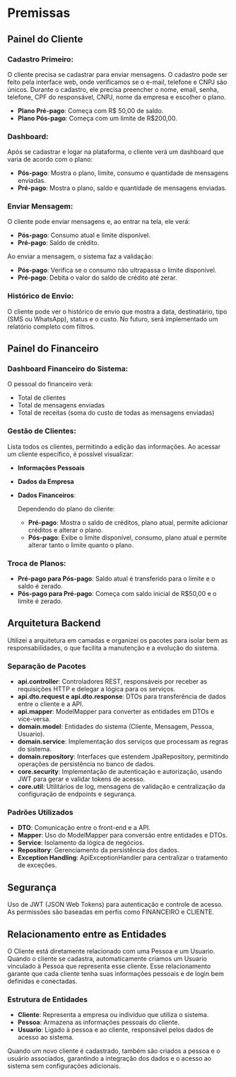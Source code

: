 # Premissas

## Painel do Cliente

### Cadastro Primeiro:
O cliente precisa se cadastrar para enviar mensagens. O cadastro pode ser feito pela interface web, onde verificamos se o e-mail, telefone e CNPJ são únicos. Durante o cadastro, ele precisa preencher o nome, email, senha, telefone, CPF do responsável, CNPJ, nome da empresa e escolher o plano. 

- **Plano Pré-pago**: Começa com R$ 50,00 de saldo.
- **Plano Pós-pago**: Começa com um limite de R$200,00.

### Dashboard:
Após se cadastrar e logar na plataforma, o cliente verá um dashboard que varia de acordo com o plano:
- **Pós-pago**: Mostra o plano, limite, consumo e quantidade de mensagens enviadas.
- **Pré-pago**: Mostra o plano, saldo e quantidade de mensagens enviadas.

### Enviar Mensagem:
O cliente pode enviar mensagens e, ao entrar na tela, ele verá:
- **Pós-pago**: Consumo atual e limite disponível.
- **Pré-pago**: Saldo de crédito.
  
Ao enviar a mensagem, o sistema faz a validação:
- **Pós-pago**: Verifica se o consumo não ultrapassa o limite disponível.
- **Pré-pago**: Debita o valor do saldo de crédito até zerar.

### Histórico de Envio:
O cliente pode ver o histórico de envio que mostra a data, destinatário, tipo (SMS ou WhatsApp), status e o custo. No futuro, será implementado um relatório completo com filtros.

## Painel do Financeiro

### Dashboard Financeiro do Sistema:
O pessoal do financeiro verá:
- Total de clientes
- Total de mensagens enviadas
- Total de receitas (soma do custo de todas as mensagens enviadas)

### Gestão de Clientes:
Lista todos os clientes, permitindo a edição das informações. Ao acessar um cliente específico, é possível visualizar:
- **Informações Pessoais**
- **Dados da Empresa**
- **Dados Financeiros**: 

  Dependendo do plano do cliente:
  - **Pré-pago**: Mostra o saldo de créditos, plano atual, permite adicionar créditos e alterar o plano.
  - **Pós-pago**: Exibe o limite disponível, consumo, plano atual e permite alterar tanto o limite quanto o plano.

### Troca de Planos:
- **Pré-pago para Pós-pago**: Saldo atual é transferido para o limite e o saldo é zerado.
- **Pós-pago para Pré-pago**: Começa com saldo inicial de R$50,00 e o limite é zerado.

## Arquitetura Backend

Utilizei a arquitetura em camadas e organizei os pacotes para isolar bem as responsabilidades, o que facilita a manutenção e a evolução do sistema.

### Separação de Pacotes

- **api.controller**: Controladores REST, responsáveis por receber as requisições HTTP e delegar a lógica para os serviços.
- **api.dto.request e api.dto.response**: DTOs para transferência de dados entre o cliente e a API.
- **api.mapper**: ModelMapper para converter as entidades em DTOs e vice-versa.
- **domain.model**: Entidades do sistema (Cliente, Mensagem, Pessoa, Usuario).
- **domain.service**: Implementação dos serviços que processam as regras do sistema.
- **domain.repository**: Interfaces que estendem JpaRepository, permitindo operações de persistência no banco de dados.
- **core.security**: Implementação de autenticação e autorização, usando JWT para gerar e validar tokens de acesso.
- **core.util**: Utilitários de log, mensagens de validação e centralização da configuração de endpoints e segurança.

### Padrões Utilizados

- **DTO**: Comunicação entre o front-end e a API.
- **Mapper**: Uso do ModelMapper para conversão entre entidades e DTOs.
- **Service**: Isolamento da lógica de negócios.
- **Repository**: Gerenciamento da persistência dos dados.
- **Exception Handling**: ApiExceptionHandler para centralizar o tratamento de exceções.

## Segurança

Uso de JWT (JSON Web Tokens) para autenticação e controle de acesso. As permissões são baseadas em perfis como FINANCEIRO e CLIENTE.

## Relacionamento entre as Entidades

O Cliente está diretamente relacionado com uma Pessoa e um Usuario. Quando o cliente se cadastra, automaticamente criamos um Usuario vinculado à Pessoa que representa esse cliente. Esse relacionamento garante que cada cliente tenha suas informações pessoais e de login bem definidas e conectadas.

### Estrutura de Entidades

- **Cliente**: Representa a empresa ou indivíduo que utiliza o sistema.
- **Pessoa**: Armazena as informações pessoais do cliente.
- **Usuario**: Ligado à pessoa e ao cliente, responsável pelos dados de acesso ao sistema.

Quando um novo cliente é cadastrado, também são criados a pessoa e o usuário associados, garantindo a integração dos dados e o acesso ao sistema sem configurações adicionais.
